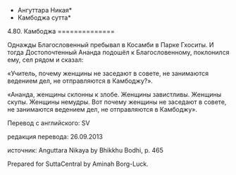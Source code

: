 * Ангуттара Никая*
* Камбоджа сутта*

4\.80\. Камбоджа
\=\=\=\=\=\=\=\=\=\=\=\=\=\=

Однажды Благословенный пребывал в Косамби в Парке Гхоситы\. И тогда Достопочтенный Ананда подошёл к Благословенному, поклонился ему, сел рядом и сказал:

«Учитель, почему женщины не заседают в совете, не занимаются ведением дел, не отправляются в Камбоджу?»\.

«Ананда, женщины склонны к злобе\. Женщины завистливы\. Женщины скупы\. Женщины немудры\. Вот почему женщины не заседают в совете, не занимаются ведением дел, не отправляются в Камбоджу»\.

Перевод с английского: SV

редакция перевода: 26\.09\.2013

источник: Anguttara Nikaya by Bhikkhu Bodhi, p\. 465

Prepared for SuttaCentral by Aminah Borg\-Luck\.